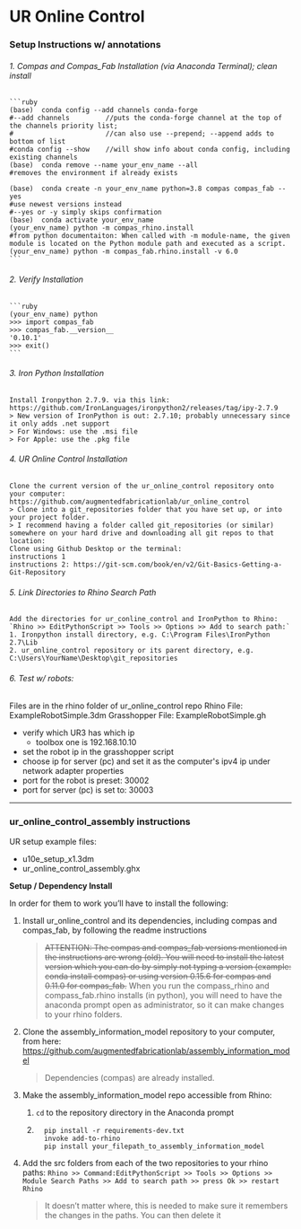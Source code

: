 # UR Online Control
### Setup Instructions w/ annotations

###### 1. Compas and Compas_Fab Installation (via Anaconda Terminal); clean install

    ```ruby
    (base)  conda config --add channels conda-forge
    #--add channels         //puts the conda-forge channel at the top of the channels priority list;
    #                       //can also use --prepend; --append adds to bottom of list
    #conda config --show    //will show info about conda config, including existing channels
    (base)  conda remove --name your_env_name --all
    #removes the environment if already exists

    (base)  conda create -n your_env_name python=3.8 compas compas_fab --yes
    #use newest versions instead
    #--yes or -y simply skips confirmation
    (base)  conda activate your_env_name
    (your_env_name) python -m compas_rhino.install
    #from python documentaiton: When called with -m module-name, the given module is located on the Python module path and executed as a script.
    (your_env_name) python -m compas_fab.rhino.install -v 6.0
    ```

###### 2. Verify Installation
    ```ruby
    (your_env_name) python
    >>> import compas_fab
    >>> compas_fab.__version__
    '0.10.1'
    >>> exit()
    ```

###### 3. Iron Python Installation
    Install Ironpython 2.7.9. via this link: https://github.com/IronLanguages/ironpython2/releases/tag/ipy-2.7.9
    > New version of IronPython is out: 2.7.10; probably unnecessary since it only adds .net support
    > For Windows: use the .msi file
    > For Apple: use the .pkg file

###### 4. UR Online Control Installation
    Clone the current version of the ur_online_control repository onto your computer: https://github.com/augmentedfabricationlab/ur_online_control
    > Clone into a git_repositories folder that you have set up, or into your project folder.
    > I recommend having a folder called git_repositories (or similar) somewhere on your hard drive and downloading all git repos to that location:
    Clone using Github Desktop or the terminal:
    instructions 1
    instructions 2: https://git-scm.com/book/en/v2/Git-Basics-Getting-a-Git-Repository

###### 5. Link Directories to Rhino Search Path
    Add the directories for ur_conline_control and IronPython to Rhino: `Rhino >> EditPythonScript >> Tools >> Options >> Add to search path:`
    1. Ironpython install directory, e.g. C:\Program Files\IronPython 2.7\Lib
    2. ur_online_control repository or its parent directory, e.g. C:\Users\YourName\Desktop\git_repositories

###### 6. Test w/ robots:
Files are in the rhino folder of ur_online_control repo
Rhino File: ExampleRobotSimple.3dm
Grasshopper File: ExampleRobotSimple.gh
- verify which UR3 has which ip
  - toolbox one is 192.168.10.10
- set the robot ip in the grasshopper script
- choose ip for server (pc) and set it as the computer's ipv4 ip under network adapter properties
- port for the robot is preset: 30002
- port for server (pc) is set to: 30003


---


### ur_online_control_assembly instructions

UR setup example files:
- u10e_setup_x1.3dm
- ur_online_control_assembly.ghx

**Setup / Dependency Install**

In order for them to work you’ll have to install the following:

1. Install ur_online_control and its dependencies, including compas and compas_fab, by following the readme instructions
    > ~~ATTENTION: The compas and compas_fab versions mentioned in the instructions are wrong (old). You will need to install the latest version which you can do by simply not typing a version (example: conda install compas) or using version 0.15.6 for compas and 0.11.0 for compas_fab.~~
    > When you run the compass_rhino and compass_fab.rhino installs (in python), you will need to have the anaconda prompt open as administrator, so it can make changes to your rhino folders.

2. Clone the assembly_information_model repository to your computer, from here: https://github.com/augmentedfabricationlab/assembly_information_model
    > Dependencies (compas) are already installed.

3. Make the assembly_information_model repo accessible from Rhino:
   1. `cd` to the repository directory in the Anaconda prompt
   1. ```
        pip install -r requirements-dev.txt
        invoke add-to-rhino
        pip install your_filepath_to_assembly_information_model
        ```

4. Add the src folders from each of the two repositories to your rhino paths: `Rhino >> Command:EditPythonScript >> Tools >> Options >> Module Search Paths >> Add to search path >> press Ok >> restart Rhino`
    > It doesn’t matter where, this is needed to make sure it remembers the changes in the paths. You can then delete it
